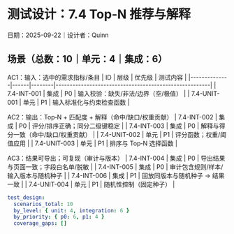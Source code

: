 # 测试设计：7.4 Top‑N 推荐与解释

日期：2025-09-22｜设计者：Quinn

## 场景（总数：10｜单元：4｜集成：6）

AC1：输入：选中的需求指标/条目
| ID           | 层级 | 优先级 | 测试内容                                              |
|--------------|------|--------|-------------------------------------------------------|
| 7.4-INT-001  | 集成 | P0     | 输入校验：缺失/非法/边界（空/极值）                    |
| 7.4-UNIT-001 | 单元 | P1     | 输入标准化与约束检查函数                              |

AC2：输出：Top‑N + 匹配度 + 解释（命中/缺口/权重贡献）
| 7.4-INT-002  | 集成 | P0     | 评分/排序正确；同分二级键稳定                          |
| 7.4-INT-003  | 集成 | P0     | 解释与得分一致（命中/缺口/权重贡献）                   |
| 7.4-UNIT-002 | 单元 | P1     | 评分函数；权重/阈值应用                                |
| 7.4-UNIT-003 | 单元 | P1     | 排序与 Top‑N 选择函数                                  |

AC3：结果可导出；可复现（审计与版本）
| 7.4-INT-004  | 集成 | P0     | 导出结果与页面一致；字段白名单/脱敏                     |
| 7.4-INT-005  | 集成 | P0     | 审计包含规则/样本/输入版本与随机种子                     |
| 7.4-INT-006  | 集成 | P1     | 回放同版本与随机种子 → 结果一致                         |
| 7.4-UNIT-004 | 单元 | P1     | 随机性控制（固定种子）                                  |

```yaml
test_design:
  scenarios_total: 10
  by_level: { unit: 4, integration: 6 }
  by_priority: { p0: 6, p1: 4 }
  coverage_gaps: []
```

